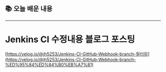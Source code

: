 ## 📚 오늘 배운 내용

---

# Jenkins CI 수정내용 블로그 포스팅

[https://velog.io/@jh5253/Jenkins-CI-GitHub-Webhook-branch-필터링](https://velog.io/@jh5253/Jenkins-CI-GitHub-Webhook-branch-%ED%95%84%ED%84%B0%EB%A7%81)